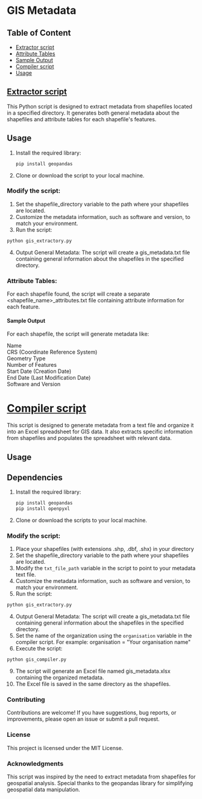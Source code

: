 # GIS Metadata

## Table of Content
- [Extractor script](#extractor-script)
- [Attribute Tables](#attribute-tables)
- [Sample Output](#sample-output)
- [Compiler script](#compiler-script)
- [Usage](#usage)

  
## [Extractor script](gis_extractor.py) 

This Python script is designed to extract metadata from shapefiles located in a specified directory. It generates both general metadata about the shapefiles and attribute tables for each shapefile's features.

## Usage

1. Install the required library:

   ```bash
   pip install geopandas
   
2. Clone or download the script to your local machine.

### Modify the script:

1. Set the shapefile_directory variable to the path where your shapefiles are located.
2. Customize the metadata information, such as software and version, to match your environment.
3. Run the script:
  ```bash
python gis_extractory.py
  ```
4. Output
  General Metadata: The script will create a gis_metadata.txt file containing general information about the shapefiles in the specified directory.

### Attribute Tables: 
For each shapefile found, the script will create a separate <shapefile_name>_attributes.txt file containing attribute information for each feature.

#### Sample Output
For each shapefile, the script will generate metadata like:

Name<br>
CRS (Coordinate Reference System)<br>
Geometry Type<br>
Number of Features<br>
Start Date (Creation Date)<br>
End Date (Last Modification Date)<br>
Software and Version<br>


# [Compiler script](gis_compiler.py)

This script is designed to generate metadata from a text file and organize it into an Excel spreadsheet for GIS data. It also extracts specific information from shapefiles and populates the spreadsheet with relevant data.

## Usage

## Dependencies
1. Install the required library:

   ```bash
   pip install geopandas
   pip install openpyxl

2. Clone or download the scripts to your local machine.

### Modify the script:

1. Place your shapefiles (with extensions .shp, .dbf, .shx) in your directory
2. Set the shapefile_directory variable to the path where your shapefiles are located.
3. Modify the `txt_file_path` variable in the script to point to your metadata text file.
4. Customize the metadata information, such as software and version, to match your environment.
5. Run the script:
```bash
python gis_extractory.py
```
4. Output
  General Metadata: The script will create a gis_metadata.txt file containing general information about the shapefiles in the specified directory.
7. Set the name of the organization using the `organisation` variable in the compiler script. For example: organisation = "Your organisation name"
8. Execute the script:
```bash
python gis_compiler.py
```
9. The script will generate an Excel file named gis_metadata.xlsx containing the organized metadata.
11. The Excel file is saved in the same directory as the shapefiles.


### Contributing
Contributions are welcome! If you have suggestions, bug reports, or improvements, please open an issue or submit a pull request.

### License
This project is licensed under the MIT License.

### Acknowledgments
This script was inspired by the need to extract metadata from shapefiles for geospatial analysis.
Special thanks to the geopandas library for simplifying geospatial data manipulation.
